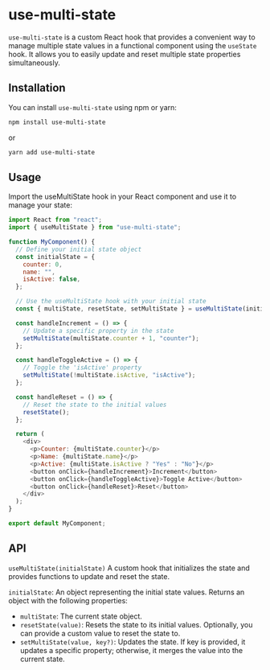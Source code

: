 # use-multi-state

`use-multi-state` is a custom React hook that provides a convenient way to manage multiple state values in a functional component using the `useState` hook. It allows you to easily update and reset multiple state properties simultaneously.

## Installation

You can install `use-multi-state` using npm or yarn:

```bash
npm install use-multi-state
```

or

```bash
yarn add use-multi-state
```

## Usage

Import the useMultiState hook in your React component and use it to manage your state:

```js
import React from "react";
import { useMultiState } from "use-multi-state";

function MyComponent() {
  // Define your initial state object
  const initialState = {
    counter: 0,
    name: "",
    isActive: false,
  };

  // Use the useMultiState hook with your initial state
  const { multiState, resetState, setMultiState } = useMultiState(initialState);

  const handleIncrement = () => {
    // Update a specific property in the state
    setMultiState(multiState.counter + 1, "counter");
  };

  const handleToggleActive = () => {
    // Toggle the 'isActive' property
    setMultiState(!multiState.isActive, "isActive");
  };

  const handleReset = () => {
    // Reset the state to the initial values
    resetState();
  };

  return (
    <div>
      <p>Counter: {multiState.counter}</p>
      <p>Name: {multiState.name}</p>
      <p>Active: {multiState.isActive ? "Yes" : "No"}</p>
      <button onClick={handleIncrement}>Increment</button>
      <button onClick={handleToggleActive}>Toggle Active</button>
      <button onClick={handleReset}>Reset</button>
    </div>
  );
}

export default MyComponent;
```

## API

`useMultiState(initialState)`
A custom hook that initializes the state and provides functions to update and reset the state.

`initialState`: An object representing the initial state values.
Returns an object with the following properties:

- `multiState`: The current state object.
- `resetState(value)`: Resets the state to its initial values. Optionally, you can provide a custom value to reset the state to.
- `setMultiState(value, key?)`: Updates the state. If key is provided, it updates a specific property; otherwise, it merges the value into the current state.
